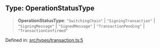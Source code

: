 
## Type: OperationStatusType

> **OperationStatusType**: `"SwitchingChain"` \| `"SigningTransaction"` \| `"SigningMessage"` \| `"SignedMessage"` \| `"TransactionPending"` \| `"TransactionConfirmed"`

Defined in: [src/types/transaction.ts:5](https://github.com/centrifuge/sdk/blob/212732e73f25bd4510d6678f3b949dc7a9984e80/src/types/transaction.ts#L5)
